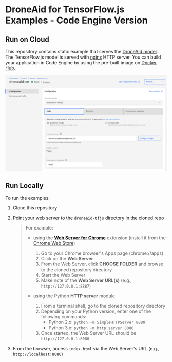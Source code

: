 # DroneAid for TensorFlow.js Examples - Code Engine Version

## Run on Cloud

This repository contains static example that serves the [DroneAid model](https://github.com/Call-for-Code/DroneAid). The TensorFlow.js model is served with [nginx](https://nginx.org/en/) HTTP server. You can build your application in Code Engine by using the pre-built image on [Docker Hub](https://hub.docker.com/repository/docker/upkar/droneaid-ce).

![Code engine application](images/droneaid-ce.png)

## Run Locally

To run the examples:

1. Clone this repository

1. Point your web server to the `droneaid-tfjs` directory in the cloned repo

   > For example:
   >
   > - using the **[Web Server for Chrome](https://github.com/kzahel/web-server-chrome)** extension (install it from the [Chrome Web Store](https://chrome.google.com/webstore/detail/web-server-for-chrome/ofhbbkphhbklhfoeikjpcbhemlocgigb))
   >
   >   1. Go to your Chrome browser's Apps page (chrome://apps)
   >   1. Click on the **Web Server**
   >   1. From the Web Server, click **CHOOSE FOLDER** and browse to the cloned repository directory
   >   1. Start the Web Server
   >   1. Make note of the **Web Server URL(s)** (e.g., `http://127.0.0.1:8887`)
   >
   > - using the Python **HTTP server** module
   >
   >   1. From a terminal shell, go to the cloned repository directory
   >   1. Depending on your Python version, enter one of the following commands:
   >      - Python 2.x: `python -m SimpleHTTPServer 8080`
   >      - Python 3.x: `python -m http.server 8080`
   >   1. Once started, the Web Server URL should be `http://127.0.0.1:8080`

1. From the browser, access `index.html` via the Web Server's URL (e.g., `http://localhost:8080`)

